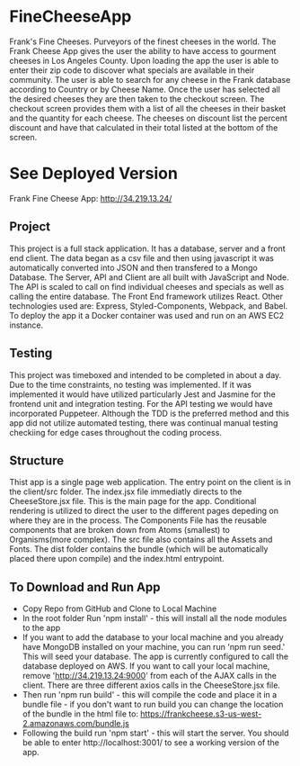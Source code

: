 # FineCheeseApp
Frank's Fine Cheeses. Purveyors of the finest cheeses in the world. The Frank Cheese App gives the user the ability to have access to gourment cheeses in Los Angeles County. Upon loading the app the user is able to enter their zip code to discover what specials are available in their community. The user is able to search for any cheese in the Frank database according to Country or by Cheese Name. Once the user has selected all the desired cheeses they are then taken to the checkout screen. The checkout screen provides them with a list of all the cheeses in their basket and the quantity for each cheese. The cheeses on discount list the percent discount and have that calculated in their total listed at the bottom of the screen. 

# See Deployed Version
Frank Fine Cheese App: http://34.219.13.24/

## Project
This project is a full stack application. It has a database, server and a front end client. The data began as a csv file and then using javascript it was automatically converted into JSON and then transfered to a Mongo Database. The Server, API and Client are all built with JavaScript and Node. The API is scaled to call on find individual cheeses and specials as well as calling the entire database. The Front End framework utilizes React. Other technologies used are: Express, Styled-Components, Webpack, and Babel. To deploy the app it a Docker container was used and run on an AWS EC2 instance.

## Testing
This project was timeboxed and intended to be completed in about a day. Due to the time constraints, no testing was implemented. If it was implemented it would have utilized particularly Jest and Jasmine for the frontend unit and integration testing. For the API testing we would have incorporated Puppeteer. Although the TDD is the preferred method and this app did not utilize automated testing, there was continual manual testing checkiing for edge cases throughout the coding process.

## Structure
Thist app is a single page web application. The entry point on the client is in the client/src folder. The index.jsx file immediatly directs to the CheeseStore.jsx file. This is the main page for the app. Conditional rendering is utilized to direct the user to the different pages depeding on where they are in the process. The Components File has the reusable components that are broken down from Atoms (smallest) to Organisms(more complex). The src file also contains all the Assets and Fonts. The dist folder contains the bundle (which will be automatically placed there upon compile) and the index.html entrypoint. 

## To Download and Run App
* Copy Repo from GitHub and Clone to Local Machine
* In the root folder Run 'npm install' - this will install all the node modules to the app
* If you want to add the database to your local machine and you already have MongoDB installed on your machine, you can run 'npm run seed.' This will seed your database. The app is currently configured to call the database deployed on AWS. If you want to call your local machine, remove 'http://34.219.13.24:9000' from each of the AJAX calls in the client. There are three different axios calls in the CheeseStore.jsx file. 
* Then run 'npm run build' - this will compile the code and place it in a bundle file - if you don't want to run build you can change the location of the bundle in the html file to: https://frankcheese.s3-us-west-2.amazonaws.com/bundle.js
* Following the build run 'npm start' - this will start the server. You should be able to enter http://localhost:3001/ to see a working version of the app. 
